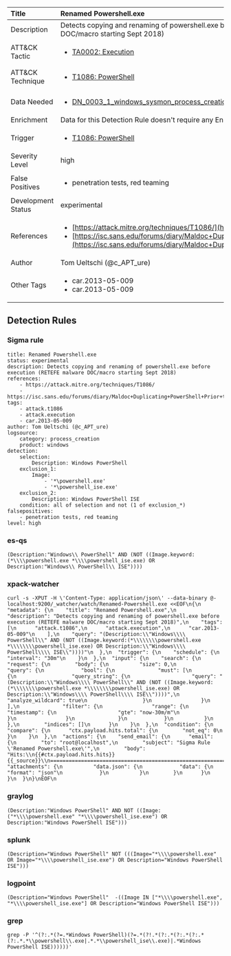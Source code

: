 | Title                | Renamed Powershell.exe                                                                                                                                                 |
|:---------------------|:------------------------------------------------------------------------------------------------------------------------------------------------------------|
| Description          | Detects copying and renaming of powershell.exe before execution (RETEFE malware DOC/macro starting Sept 2018)                                                                                                                                           |
| ATT&amp;CK Tactic    |  <ul><li>[TA0002: Execution](https://attack.mitre.org/tactics/TA0002)</li></ul>  |
| ATT&amp;CK Technique | <ul><li>[T1086: PowerShell](https://attack.mitre.org/techniques/T1086)</li></ul>  |
| Data Needed          | <ul><li>[DN_0003_1_windows_sysmon_process_creation](../Data_Needed/DN_0003_1_windows_sysmon_process_creation.md)</li></ul>  |
| Enrichment           |  Data for this Detection Rule doesn't require any Enrichments.  |
| Trigger              | <ul><li>[T1086: PowerShell](../Triggers/T1086.md)</li></ul>  |
| Severity Level       | high |
| False Positives      | <ul><li>penetration tests, red teaming</li></ul>  |
| Development Status   | experimental |
| References           | <ul><li>[https://attack.mitre.org/techniques/T1086/](https://attack.mitre.org/techniques/T1086/)</li><li>[https://isc.sans.edu/forums/diary/Maldoc+Duplicating+PowerShell+Prior+to+Use/24254/](https://isc.sans.edu/forums/diary/Maldoc+Duplicating+PowerShell+Prior+to+Use/24254/)</li></ul>  |
| Author               | Tom Ueltschi (@c_APT_ure) |
| Other Tags           | <ul><li>car.2013-05-009</li><li>car.2013-05-009</li></ul> | 

## Detection Rules

### Sigma rule

```
title: Renamed Powershell.exe
status: experimental
description: Detects copying and renaming of powershell.exe before execution (RETEFE malware DOC/macro starting Sept 2018)
references:
    - https://attack.mitre.org/techniques/T1086/
    - https://isc.sans.edu/forums/diary/Maldoc+Duplicating+PowerShell+Prior+to+Use/24254/
tags:
    - attack.t1086
    - attack.execution
    - car.2013-05-009
author: Tom Ueltschi (@c_APT_ure)
logsource:
    category: process_creation
    product: windows
detection:
    selection:
        Description: Windows PowerShell
    exclusion_1:
        Image:
            - '*\powershell.exe'
            - '*\powershell_ise.exe'
    exclusion_2:
        Description: Windows PowerShell ISE
    condition: all of selection and not (1 of exclusion_*)
falsepositives:
    - penetration tests, red teaming
level: high

```





### es-qs
    
```
(Description:"Windows\\ PowerShell" AND (NOT ((Image.keyword:(*\\\\powershell.exe *\\\\powershell_ise.exe) OR Description:"Windows\\ PowerShell\\ ISE"))))
```


### xpack-watcher
    
```
curl -s -XPUT -H \'Content-Type: application/json\' --data-binary @- localhost:9200/_watcher/watch/Renamed-Powershell.exe <<EOF\n{\n  "metadata": {\n    "title": "Renamed Powershell.exe",\n    "description": "Detects copying and renaming of powershell.exe before execution (RETEFE malware DOC/macro starting Sept 2018)",\n    "tags": [\n      "attack.t1086",\n      "attack.execution",\n      "car.2013-05-009"\n    ],\n    "query": "(Description:\\"Windows\\\\ PowerShell\\" AND (NOT ((Image.keyword:(*\\\\\\\\powershell.exe *\\\\\\\\powershell_ise.exe) OR Description:\\"Windows\\\\ PowerShell\\\\ ISE\\"))))"\n  },\n  "trigger": {\n    "schedule": {\n      "interval": "30m"\n    }\n  },\n  "input": {\n    "search": {\n      "request": {\n        "body": {\n          "size": 0,\n          "query": {\n            "bool": {\n              "must": [\n                {\n                  "query_string": {\n                    "query": "(Description:\\"Windows\\\\ PowerShell\\" AND (NOT ((Image.keyword:(*\\\\\\\\powershell.exe *\\\\\\\\powershell_ise.exe) OR Description:\\"Windows\\\\ PowerShell\\\\ ISE\\"))))",\n                    "analyze_wildcard": true\n                  }\n                }\n              ],\n              "filter": {\n                "range": {\n                  "timestamp": {\n                    "gte": "now-30m/m"\n                  }\n                }\n              }\n            }\n          }\n        },\n        "indices": []\n      }\n    }\n  },\n  "condition": {\n    "compare": {\n      "ctx.payload.hits.total": {\n        "not_eq": 0\n      }\n    }\n  },\n  "actions": {\n    "send_email": {\n      "email": {\n        "to": "root@localhost",\n        "subject": "Sigma Rule \'Renamed Powershell.exe\'",\n        "body": "Hits:\\n{{#ctx.payload.hits.hits}}{{_source}}\\n================================================================================\\n{{/ctx.payload.hits.hits}}",\n        "attachments": {\n          "data.json": {\n            "data": {\n              "format": "json"\n            }\n          }\n        }\n      }\n    }\n  }\n}\nEOF\n
```


### graylog
    
```
(Description:"Windows PowerShell" AND NOT ((Image:("*\\\\powershell.exe" "*\\\\powershell_ise.exe") OR Description:"Windows PowerShell ISE")))
```


### splunk
    
```
(Description="Windows PowerShell" NOT (((Image="*\\\\powershell.exe" OR Image="*\\\\powershell_ise.exe") OR Description="Windows PowerShell ISE")))
```


### logpoint
    
```
(Description="Windows PowerShell"  -((Image IN ["*\\\\powershell.exe", "*\\\\powershell_ise.exe"] OR Description="Windows PowerShell ISE")))
```


### grep
    
```
grep -P '^(?:.*(?=.*Windows PowerShell)(?=.*(?!.*(?:.*(?:.*(?:.*(?:.*.*\\powershell\\.exe|.*.*\\powershell_ise\\.exe)|.*Windows PowerShell ISE))))))'
```



